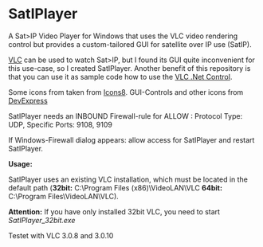 # SatIPlayer
A Sat>IP Video Player for Windows that uses the VLC video rendering control but provides a custom-tailored GUI for satellite over IP use (SatIP).

[VLC](https://www.videolan.org) can be used to watch Sat>IP, but I found its GUI quite inconvenient for this use-case, so I created SatIPlayer.
Another benefit of this repository is that you can use it as sample code how to use the [VLC .Net Control](https://github.com/ZeBobo5/Vlc.DotNet).

Some icons from taken from [Icons8](https://icons8.com).
GUI-Controls and other icons from [DevExpress](https://www.devexpress.com)

SatIPlayer needs an INBOUND Firewall-rule for ALLOW : Protocol Type: UDP, Specific Ports: 9108, 9109

If Windows-Firewall dialog appears: allow access for SatIPlayer and restart SatIPlayer.

**Usage:**

SatIPlayer uses an existing VLC installation, which must be located in the default path (**32bit:** C:\Program Files (x86)\VideoLAN\VLC **64bit:** C:\Program Files\VideoLAN\VLC).

**Attention:** If you have only installed 32bit VLC, you need to start *SatIPlayer_32bit.exe*

Testet with VLC 3.0.8 and 3.0.10
